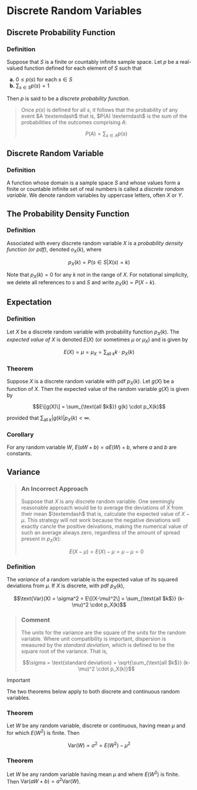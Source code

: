 # Discrete Random Variables

## Discrete Probability Function
### Definition
Suppose that $S$ is a finite or countably infinite sample space. Let $p$ be a real-valued function defined for each element of $S$ such that

&nbsp; **a.** $0 \leq p(s)$ for each $s \in S$\
&nbsp; **b.** $\sum_{s \in S} p(s) = 1$

Then $p$ is said to be a *discrete probability function*.

> Once $p(s)$ is defined for all $s$, it follows that the probability of any event $A \textemdash$ that is, $P(A) \textemdash$ is the sum of the probabilities of the outcomes comprising $A$:
>
> $$P(A) = \sum_{s \in A} p(s)$$

## Discrete Random Variable
### Definition

A function whose domain is a sample space $S$ and whose values form a finite or countable infinite set of real numbers is called a *discrete random variable*. We denote random variables by uppercase letters, often $X$ or $Y$.

## The Probability Density Function
### Definition

Associated with every discrete random variable $X$ is a *probability density function (or pdf)*, denoted $o_X(k)$, where

$$p_X(k) = P( s \in S | X(s) = k )$$

Note that $p_X(k) = 0$ for any $k$ not in the range of $X$. For notational simplicity, we delete all references to $s$ and $S$ and write $p_X(k) = P(X-k)$.

## Expectation
### Definition

Let $X$ be a discrete random variable with probability function $p_X(k)$. The *expected value of* $X$ is denoted $E(X)$ (or sometimes $\mu$ or $\mu_X$) and is given by 

$$E(X) = \mu = \mu_X = \sum_{\text{all $k$}} k \cdot p_X(k)$$

### Theorem

Suppose $X$ is a discrete random variable with pdf $p_X(k)$. Let $g(X)$ be a function of $X$. Then the expected value of the random variable $g(X)$ is given by

$$E\[g(X)\] = \sum_{\text{all $k$}} g(k) \cdot p_X(k)$$

provided that $\sum_{\text{all }k} |g(k)| p_X(k) < \infty$.

### Corollary

For any random variable $W$, $E(aW+b) = aE(W)+b$, where $a$ and $b$ are constants.

## Variance

> ### An Incorrect Approach
>
> Suppose that $X$ is any discrete random variable. One seemingly reasonable approach would be to average the deviations of $X$ from their mean $\textemdash$ that is, calculate the expected value of $X-\mu$. This strategy will not work because the negative deviations will exactly cancle the positive deivations, making the numerical value of such an average always zero, regardless of the amount of spread present in $p_X(k)$:
>
> $$E(X-\mu) = E(X) - \mu = \mu - \mu = 0$$

### Definition
The *variance* of a random variable is the expected value of its squared deviations from $\mu$. If $X$ is discrete, with pdf $p_X(k)$, 

$$\text{Var}(X) = \sigma^2 = E\[(X-\mu)^2\] = \sum_{\text{all $k$}} (k- \mu)^2 \cdot p_X(k)$$

> ### Comment
> The units for the variance are the square of the units for the random variable. Where unit compatibility is important, dispersion is measured by the *standard deviation*, which is defined to be the square root of the variance. That is,
>
> $$\sigma = \text{standard deviation} = \sqrt{\sum_{\text{all $k$}} (k- \mu)^2 \cdot p_X(k)}$$

> [!IMPORTANT]
> The two theorems below apply to both discrete and continuous random variables.

### Theorem
Let $W$ be any random variable, discrete or continuous, having mean $\mu$ and for which $E(W^2)$ is finite. Then

$$\text{Var}(W) = \sigma^2 = E(W^2) - \mu^2$$

### Theorem
Let $W$ be any random variable having mean $\mu$ and where $E(W^2)$ is finite. Then $\text{Var}(aW + b) = a^2 \text{Var}(W)$.


